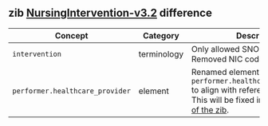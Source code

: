 ## zib [NursingIntervention-v3.2](https://zibs.nl/wiki/NursingIntervention-v3.2(2020EN)) difference

| Concept         | Category          | Description                             | 
|-----------------|-------------------|-----------------------------------------|
| `intervention` | terminology | Only allowed SNOMED codes. Removed NIC codelist.|
| `performer.healthcare_provider` | element | Renamed element to `performer.healthcare_professional` to align with reference being made. This will be fixed in a [future version of the zib](https://zibs.nl/wiki/NursingIntervention-v4.0(2022EN)).